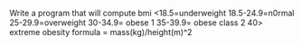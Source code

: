 Write a program that will compute bmi
<18.5=underweight
18.5-24.9=n0rmal
25-29.9=overweight
30-34.9= obese 1
35-39.9= obese class 2
40> extreme obesity
formula = mass(kg)/height(m)^2